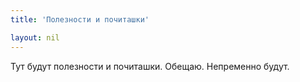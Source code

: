 ```yaml
---
title: 'Полезности и почиташки'

layout: nil
---
```


Тут будут полезности и почиташки. Обещаю. Непременно будут.
